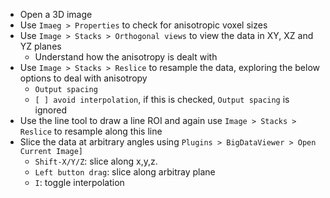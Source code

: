 - Open a 3D image
- Use `Imaeg > Properties` to check for anisotropic voxel sizes
- Use `Image > Stacks > Orthogonal views` to view the data in XY, XZ and YZ planes 
  - Understand how the anisotropy is dealt with
- Use `Image > Stacks > Reslice` to resample the data, exploring the below options to deal with anisotropy
  - `Output spacing`
  - `[ ] avoid interpolation`, if this is checked, `Output spacing` is ignored
- Use the line tool to draw a line ROI and again use `Image > Stacks > Reslice` to resample along this line
- Slice the data at arbitrary angles using `Plugins > BigDataViewer > Open Current Image]`
  - `Shift-X/Y/Z`: slice along x,y,z.
  - `Left button drag`: slice along arbitray plane
  - `I`: toggle interpolation
